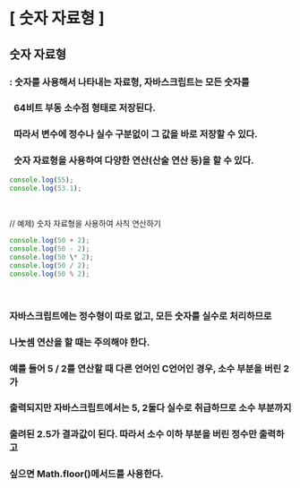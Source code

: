# [ 숫자 자료형 ]

## 숫자 자료형

### : 숫자를 사용해서 나타내는 자료형, 자바스크립트는 모든 숫자를

### &nbsp; 64비트 부동 소수점 형태로 저장된다.

### &nbsp; 따라서 변수에 정수나 실수 구분없이 그 값을 바로 저장할 수 있다.

### &nbsp; 숫자 자료형을 사용하여 다양한 연산(산술 연산 등)을 할 수 있다.

```javascript
console.log(55);
console.log(53.1);
```

<br>

// 예제) 숫자 자료형을 사용하여 사칙 연산하기

```javascript
console.log(50 + 2);
console.log(50 - 2);
console.log(50 \* 2);
console.log(50 / 2);
console.log(50 % 2);
```

<br>

### 자바스크립트에는 정수형이 따로 없고, 모든 숫자를 실수로 처리하므로

### 나눗셈 연산을 할 때는 주의해야 한다.

### 예를 들어 5 / 2를 연산할 때 다른 언어인 C언어인 경우, 소수 부분을 버린 2가

### 출력되지만 자바스크립트에서는 5, 2둘다 실수로 취급하므로 소수 부분까지

### 출려된 2.5가 결과값이 된다. 따라서 소수 이하 부분을 버린 정수만 출력하고

### 싶으면 Math.floor()메서드를 사용한다.
